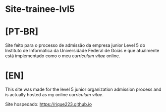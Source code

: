 # Site-trainee-lvl5

# [PT-BR]

Site feito para o processo de admissão da empresa junior Level 5 do Instituto de Informática da Universidade Federal de Goiás e que atualmente está implementado como o meu *curriculum vitae* online.

# [EN]
This site was made for the level 5 junior organization admission process and is actually hosted as my online *curriculum vitae*.

Site hospedado: https://rique223.github.io
